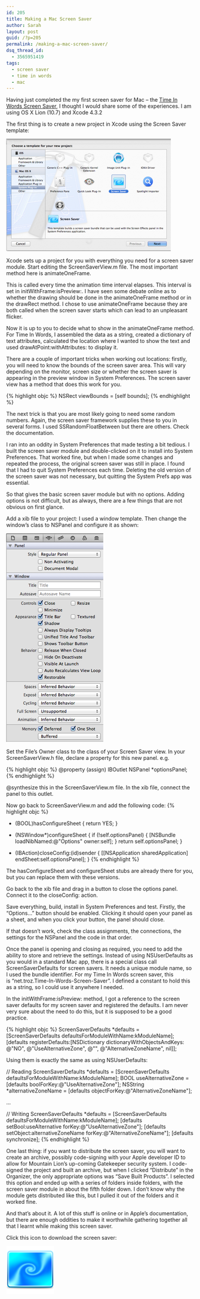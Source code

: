 ```yaml
---
id: 205
title: Making a Mac Screen Saver
author: Sarah
layout: post
guid: /?p=205
permalink: /making-a-mac-screen-saver/
dsq_thread_id:
  - 3565951419
tags:
  - screen saver
  - time in words
  - mac
---
```

Having just completed the my first screen saver for Mac &#8211; the [Time In Words Screen Saver][1], I thought I would share some of the experiences. I am using OS X Lion (10.7) and Xcode 4.3.2

The first thing is to create a new project in Xcode using the Screen Saver template:

[<img title="Xcode Screen Saver Template" src="/images/ScreenSaverTemplate-441x300.png" alt="Xcode Screen Saver Template" />][2]

Xcode sets up a project for you with everything you need for a screen saver module. Start editing the ScreenSaverView.m file. The most important method here is animateOneFrame.

This is called every time the animation time interval elapses. This interval is set in initWithFrame:isPreview:. I have seen some debate online as to whether the drawing should be done in the animateOneFrame method or in the drawRect method. I chose to use animateOneFrame because they are both called when the screen saver starts which can lead to an unpleasant flicker.

Now it is up to you to decide what to show in the animateOneFrame method. For Time In Words, I assembled the data as a string, created a dictionary of text attributes, calculated the location where I wanted to show the text and used drawAtPoint:withAttributes: to display it.

There are a couple of important tricks when working out locations: firstly, you will need to know the bounds of the screen saver area. This will vary depending on the monitor, screen size or whether the screen saver is appearing in the preview window in System Preferences. The screen saver view has a method that does this work for you.

{% highlight objc %}
NSRect viewBounds = [self bounds];
{% endhighlight %}

The next trick is that you are most likely going to need some random numbers. Again, the screen saver framework supplies these to you in several forms. I used SSRandomFloatBetween but there are others. Check the documentation.

I ran into an oddity in System Preferences that made testing a bit tedious. I built the screen saver module and double-clicked on it to install into System Preferences. That worked fine, but when I made some changes and repeated the process, the original screen saver was still in place. I found that I had to quit System Preferences each time. Deleting the old version of the screen saver was not necessary, but quitting the System Prefs app was essential.

So that gives the basic screen saver module but with no options. Adding options is not difficult, but as always, there are a few things that are not obvious on first glance.

Add a xib file to your project: I used a window template. Then change the window&#8217;s class to NSPanel and configure it as shown:

<img title="NSPanel Settings" src="/images/PanelSettings.png" alt="NSPanel Settings" />

Set the File&#8217;s Owner class to the class of your Screen Saver view. In your ScreenSaverView.h file, declare a property for this new panel. e.g.

{% highlight objc %}
@property (assign) IBOutlet NSPanel *optionsPanel;
{% endhighlight %}

@synthesize this in the ScreenSaverView.m file.
In the xib file, connect the panel to this outlet.

  Now go back to ScreenSaverView.m and add the following code:
{% highlight objc %}
- (BOOL)hasConfigureSheet {
    return YES;
}

- (NSWindow*)configureSheet {
    if (!self.optionsPanel) {
        [NSBundle loadNibNamed:@"Options" owner:self];
    }
    return self.optionsPanel;
}


- (IBAction)closeConfig:(id)sender {
    [[NSApplication sharedApplication] endSheet:self.optionsPanel];
}
{% endhighlight %}

The hasConfigureSheet and configureSheet stubs are already there for you, but you can replace them with these versions.

Go back to the xib file and drag in a button to close the options panel. Connect it to the closeConfig: action.

Save everything, build, install in System Preferences and test. Firstly, the &#8220;Options&#8230;&#8221; button should be enabled. Clicking it should open your panel as a sheet, and when you click your button, the panel should close.

If that doesn&#8217;t work, check the class assignments, the connections, the settings for the NSPanel and the code in that order.

Once the panel is opening and closing as required, you need to add the ability to store and retrieve the settings. Instead of using NSUserDefaults as you would in a standard Mac app, there is a special class call ScreenSaverDefaults for screen savers. It needs a unique module name, so I used the bundle identifier. For my Time In Words screen saver, this is &#8220;net.troz.Time-In-Words-Screen-Saver&#8221;. I defined a constant to hold this as a string, so I could use it anywhere I needed.

In the initWithFrame:isPreview: method, I got a reference to the screen saver defaults for my screen saver and registered the defaults. I am never very sure about the need to do this, but it is supposed to be a good practice.

{% highlight objc %}
ScreenSaverDefaults *defaults = [ScreenSaverDefaults defaultsForModuleWithName:kModuleName];
[defaults registerDefaults:[NSDictionary dictionaryWithObjectsAndKeys: 
    @"NO", @"UseAlternativeZone", @"", @"AlternativeZoneName", nil]];
    
Using them is exactly the same as using NSUserDefaults: 

// Reading
ScreenSaverDefaults *defaults = [ScreenSaverDefaults defaultsForModuleWithName:kModuleName];
BOOL useAlternativeZone = [defaults boolForKey:@"UseAlternativeZone"];
NSString *alternativeZoneName = [defaults objectForKey:@"AlternativeZoneName"];

...

// Writing
ScreenSaverDefaults *defaults = [ScreenSaverDefaults defaultsForModuleWithName:kModuleName];
[defaults setBool:useAlternative forKey:@"UseAlternativeZone"];
[defaults setObject:alternativeZoneName forKey:@"AlternativeZoneName"];
[defaults synchronize];
{% endhighlight %}
    
One last thing: if you want to distribute the screen saver, you will want to create an archive, possibly code-signing with your Apple developer ID to allow for Mountain Lion&#8217;s up-coming Gatekeeper security system. I code-signed the project and built an archive, but when I clicked &#8220;Distribute&#8221; in the Organizer, the only appropriate options was &#8220;Save Built Products&#8221;. I selected this option and ended up with a series of folders inside folders, with the screen saver module in about the fifth folder down. I don&#8217;t know why the module gets distributed like this, but I pulled it out of the folders and it worked fine.

And that&#8217;s about it. A lot of this stuff is online or in Apple&#8217;s documentation, but there are enough oddities to make it worthwhile gathering together all that I learnt while making this screen saver.

Click this icon to download the screen saver:
  
<a href="/screensaver/TimeInWords-ScreenSaver.zip"><img style="border-style: initial; border-color: initial; border-width: 0px;" title="Click to download Time In Words Screen Saver" src="/images/ScreenSaverIcon128.png" alt="Time In Words Screen Saver Download" width="128" height="128" /></a>

 [1]: /time-in-words-screen-saver-for-mac/ "Time In Words Screen Saver for Mac"
 [2]: /images/ScreenSaverTemplate.png